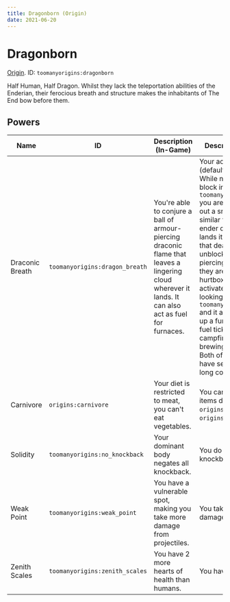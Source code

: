 ```yaml
---
title: Dragonborn (Origin)
date: 2021-06-20
---
```

# Dragonborn

[Origin](../misc/origins.md). ID: `toomanyorigins:dragonborn`

Half Human, Half Dragon. Whilst they lack the teleportation abilities of the Enderian, their ferocious breath and structure makes the inhabitants of The End bow before them.

## Powers

Name | ID | Description (In-Game) | Description (Detailed)
-----|----|-----------------------|------------------------
Draconic Breath | `toomanyorigins:dragon_breath` | You're able to conjure a ball of armour-piercing draconic flame that leaves a lingering cloud wherever it lands. It can also act as fuel for furnaces. | Your active power (default: G) has 2 uses. While not looking at a block in the tag `toomanyorigins:lightable` you are able to breathe out a small fireball with similar functionality to the ender dragon's, once it lands it creates an AoE that deals 3 hearts of unblockable, armor piercing damage when they are in the AoE's hurtbox. The other power activates when you're looking at any block in `toomanyorigins:lightable` and it allows you to light up a furnace for 2600 fuel ticks, light up unlit campfires and to fill a brewing stand with fuel. Both of these abilities have separate 4 second long cooldowns.
Carnivore | `origins:carnivore` | Your diet is restricted to meat, you can't eat vegetables. | You can only eat food items defined in the tags `origins:meat` or `origins:ignore_diet`.
Solidity | `toomanyorigins:no_knockback` | Your dominant body negates all knockback. | You do not take knockback.
Weak Point | `toomanyorigins:weak_point` | You have a vulnerable spot, making you take more damage from projectiles. | You take 25% more damage from projectiles.
Zenith Scales | `toomanyorigins:zenith_scales` | You have 2 more hearts of health than humans. | You have 12 hearts.